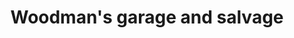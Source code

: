 ---
title: "Woodman's garage and salvage"
url: /glovertown/woodmans-garage-and-salvage/
shop: Autowerkstatt
---